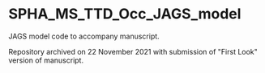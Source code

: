 # SPHA_MS_TTD_Occ_JAGS_model
JAGS model code to accompany manuscript.

Repository archived on 22 November 2021 with submission of "First Look" version of manuscript.
